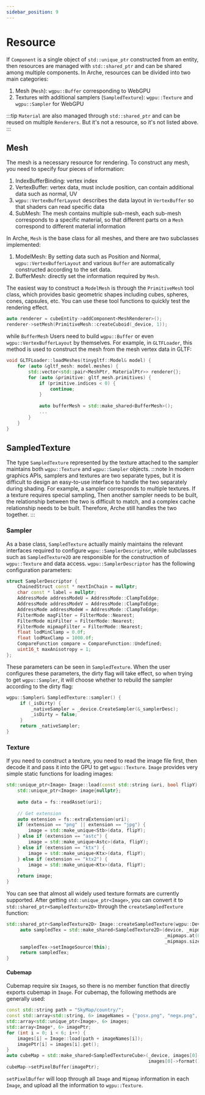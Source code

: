 ```yaml
---
sidebar_position: 9
---
```


# Resource

If `Component` is a single object of `std::unique_ptr` constructed from an entity, then resources are managed
with `std::shared_ptr` and can be shared among multiple components. In Arche, resources can be divided into two main
categories:

1. Mesh (`Mesh`): `wgpu::Buffer` corresponding to WebGPU
2. Textures with additional samplers (`SampledTexture`): `wgpu::Texture` and `wgpu::Sampler` for WebGPU

:::tip
`Material` are also managed through `std::shared_ptr` and can be reused on multiple `Renderers`. But it's not a
resource, so it's not listed above.
:::

## Mesh

The mesh is a necessary resource for rendering. To construct any mesh, you need to specify four pieces of information:

1. IndexBufferBinding: vertex index
2. VertexBuffer: vertex data, must include position, can contain additional data such as normal, UV
3. `wgpu::VertexBufferLayout` describes the data layout in `VertexBuffer` so that shaders can read specific data
4. SubMesh: The mesh contains multiple sub-mesh, each sub-mesh corresponds to a specific material, so that different
   parts on a `Mesh` correspond to different material information

In Arche, `Mesh` is the base class for all meshes, and there are two subclasses implemented:

1. ModelMesh: By setting data such as Position and Normal, `wgpu::VertexBufferLayout` and various `Buffer` are
   automatically constructed according to the set data.
2. BufferMesh: directly set the information required by `Mesh`.

The easiest way to construct a `ModelMesh` is through the `PrimitiveMesh` tool class, which provides basic geometric
shapes including cubes, spheres, cones, capsules, etc. You can use these tool functions to quickly test the rendering
effect.

```cpp
auto renderer = cubeEntity->addComponent<MeshRenderer>();
renderer->setMesh(PrimitiveMesh::createCuboid(_device, 1));
```

while `BufferMesh` Users need to build `wgpu::Buffer` or even `wgpu::VertexBufferLayout` by themselves. For example,
in `GLTFLoader`, this method is used to construct the mesh from the mesh vertex data in GLTF:

```cpp
void GLTFLoader::loadMeshes(tinygltf::Model& model) {
    for (auto &gltf_mesh: model.meshes) {
        std::vector<std::pair<MeshPtr, MaterialPtr>> renderer{};
        for (auto &primitive: gltf_mesh.primitives) {
            if (primitive.indices < 0) {
                continue;
            }
            
            auto bufferMesh = std::make_shared<BufferMesh>();
            ...
        }
    }
}
```

## SampledTexture

The type `SampledTexture` represented by the texture attached to the sampler maintains both `wgpu::Texture`
and `wgpu::Sampler` objects.
:::note 
In modern graphics APIs, samplers and textures are two separate types, but it is difficult to design an
easy-to-use interface to handle the two separately during shading. For example, a sampler corresponds to multiple
textures. If a texture requires special sampling, Then another sampler needs to be built, the relationship between the
two is difficult to match, and a complex cache relationship needs to be built. Therefore, Arche still handles the two
together.
:::

### Sampler

As a base class, `SampledTexture` actually mainly maintains the relevant interfaces required to
configure `wgpu::SamplerDescriptor`, while subclasses such as `SampledTexture2D` are responsible for the construction
of `wgpu::Texture` and data access.
`wgpu::SamplerDescriptor` has the following configuration parameters:

```cpp
struct SamplerDescriptor {
    ChainedStruct const * nextInChain = nullptr;
    char const * label = nullptr;
    AddressMode addressModeU = AddressMode::ClampToEdge;
    AddressMode addressModeV = AddressMode::ClampToEdge;
    AddressMode addressModeW = AddressMode::ClampToEdge;
    FilterMode magFilter = FilterMode::Nearest;
    FilterMode minFilter = FilterMode::Nearest;
    FilterMode mipmapFilter = FilterMode::Nearest;
    float lodMinClamp = 0.0f;
    float lodMaxClamp = 1000.0f;
    CompareFunction compare = CompareFunction::Undefined;
    uint16_t maxAnisotropy = 1;
};
```

These parameters can be seen in `SampledTexture`. When the user configures these parameters, the dirty flag will take
effect, so when trying to get `wgpu::Sampler`, it will choose whether to rebuild the sampler according to the dirty
flag:

````cpp
wgpu::Sampler& SampledTexture::sampler() {
     if (_isDirty) {
         _nativeSampler = _device.CreateSampler(&_samplerDesc);
         _isDirty = false;
     }
     return _nativeSampler;
}
````

### Texture

If you need to construct a texture, you need to read the image file first, then decode it and pass it into the GPU to
get `wgpu::Texture`. `Image` provides very simple static functions for loading images:

```cpp
std::unique_ptr<Image> Image::load(const std::string &uri, bool flipY) {
    std::unique_ptr<Image> image{nullptr};
    
    auto data = fs::readAsset(uri);
    
    // Get extension
    auto extension = fs::extraExtension(uri);
    if (extension == "png" || extension == "jpg") {
        image = std::make_unique<Stb>(data, flipY);
    } else if (extension == "astc") {
        image = std::make_unique<Astc>(data, flipY);
    } else if (extension == "ktx") {
        image = std::make_unique<Ktx>(data, flipY);
    } else if (extension == "ktx2") {
        image = std::make_unique<Ktx>(data, flipY);
    }
    return image;
}
```

You can see that almost all widely used texture formats are currently supported. After getting `std::unique_ptr<Image>`,
you can convert it to `std::shared_ptr<SampledTexture2D>` through the `createSampledTexture` function:

````cpp
std::shared_ptr<SampledTexture2D> Image::createSampledTexture(wgpu::Device &device, wgpu::TextureUsage usage) {
     auto sampledTex = std::make_shared<SampledTexture2D>(device, _mipmaps.at(0).extent.width,
                                                          _mipmaps.at(0).extent.height, _format, usage,
                                                          _mipmaps.size() > 1? true:false);
     sampledTex->setImageSource(this);
     return sampledTex;
}
````

#### Cubemap

Cubemap require six `Image`s, so there is no member function that directly exports cubemap in `Image`. For cubemap, the
following methods are generally used:

```cpp
const std::string path = "SkyMap/country/";
const std::array<std::string, 6> imageNames = {"posx.png", "negx.png", "posy.png", "negy.png", "posz.png", "negz.png"};
std::array<std::unique_ptr<Image>, 6> images;
std::array<Image*, 6> imagePtr;
for (int i = 0; i < 6; i++) {
    images[i] = Image::load(path + imageNames[i]);
    imagePtr[i] = images[i].get();
}
auto cubeMap = std::make_shared<SampledTextureCube>(_device, images[0]->extent().width, images[0]->extent().height,
                                                    images[0]->format());
cubeMap->setPixelBuffer(imagePtr);
```

`setPixelBuffer` will loop through all `Image` and `Mipmap` information in each `Image`, and upload all the
information to `wgpu::Texture`.
